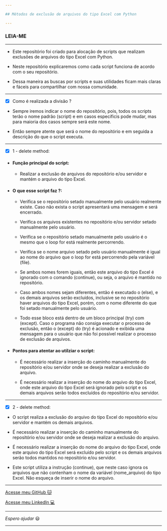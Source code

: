```yaml
---

## Métodos de exclusão de arquivos do tipo Excel com Python

---
```


### LEIA-ME

---

- Este repositório foi criado para alocação de scripts que realizam exclusões de arquivos do tipo Excel com Python.

- Neste repositório explicaremos como cada script funciona de acordo com o seu repositório.

- Dessa maneira as buscas por scripts e suas utilidades ficam mais claras e fáceis para compartilhar com nossa comunidade.

---

- [x] Como é realizada a divisão ?

- Sempre iremos indicar o nome do repositório, pois, todos os scripts terão o nome padrão (script) e em casos especificis pode mudar, mas para maioria dos casos sempre será este nome.

- Então sempre atente que será o nome do repositório e em seguida a descrição do que o script executa.

---

- [x] 1 - delete method:

- #### Função principal do script:

  - Realizar a exclusão de arquivos do repositório e/ou servidor e mantém o arquivo do tipo Excel.

- #### O que esse script faz ?:

  - Verifica se o repositório setado manualmente pelo usuário realmente existe. Caso não exista o script apresentará uma mensagem e será encerrado.
  
  - Verifica os arquivos existentes no repositório e/ou servidor setado manualmente pelo usuário.

  - Verifica se o repositório setado manualmente pelo usuário é o mesmo que o loop for está realmente percorrendo.

  - Verifica se o nome arquivo setado pelo usuário manualmente é igual ao nome do arquivo que o loop for está percorrendo pela variável (file).

  - Se ambos nomes forem iguais, então este arquivo do tipo Excel é ignorado com o comando (continue), ou seja, o arquivo é mantido no repositório.

  - Caso ambos nomes sejam diferentes, então é executado o (else), e os demais arquivos serão excluídos, inclusive se no repositório haver arquivos do tipo Excel, porém, com o nome diferente do que foi setado manualmente pelo usuário.

  - Todo esse bloco está dentro de um bloco principal (try) com (except). Caso o programa não consiga executar o processo de exclusão, então o (except) do (try) é acionado e exibida uma mensagem para o usuário que não foi possível realizar o processo de exclusão de arquivos.

- #### Pontos para atentar ao utilziar o script:

  - É necessário realizar a inserção do caminho manualmente do repositório e/ou servidor onde se deseja realizar a exclusão do arquivo.

  - É necessário realizar a inserção do nome do arquivo do tipo Excel, onde este arquivo do tipo Excel será ignorado pelo script e os demais arquivos serão todos excluídos do repositório e/ou servidor.

---

- [x] 2 - delete method:

- O script realiza a exclusão do arquivo do tipo Excel do repositório e/ou servidor e mantém os demais arquivos.

- É necessário realizar a inserção do caminho manualmente do repositório e/ou servidor onde se deseja realizar a exclusão do arquivo.

- É necessário realizar a inserção do nome do arquivo do tipo Excel, onde este arquivo do tipo Excel será excluído pelo script e os demais arquivos serão todos mantidos no repositório e/ou servidor.

- Este script utiliza a instrução (continue), que neste caso ignora os arquivos que não contenham o nome da variável (nome_arquivo) do tipo Excel. Não esqueça de inserir o nome do arquivo.

---

[Acesse meu GitHub :cat:](https://github.com/Phelipe-Sempreboni)

[Acesse meu LinkedIn :computer:](https://www.linkedin.com/in/luiz-phelipe-utiama-sempreboni-319902169/)

---

_Espero ajudar_ :smiley:

---


